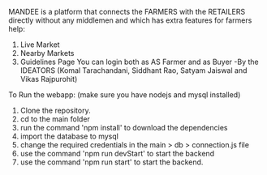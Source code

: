 MANDEE is a platform that connects the FARMERS with the RETAILERS directly without any middlemen and which has extra features for farmers help:
1. Live Market 
2. Nearby Markets
3. Guidelines Page
You can login both as AS Farmer and as Buyer
-By the IDEATORS
(Komal Tarachandani, Siddhant Rao, Satyam Jaiswal and Vikas Rajpurohit)

To Run the webapp: (make sure you have nodejs and mysql installed)
  1. Clone the repository.
  2. cd to the main folder
  3. run the command 'npm install' to download the dependencies
  4. import the database to mysql
  5. change the required credentials in the main > db > connection.js file
  6. use the command 'npm run devStart' to start the backend
  7. use the command 'npm run start' to start the backend.
